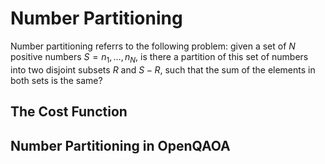 # Number Partitioning

Number partitioning referrs to the following problem: given a set of $N$ positive numbers $S = {n_1, \dots , n_N }$, is there a partition of this set of numbers into two disjoint subsets $R$ and $S − R$, such that the sum of the elements
in both sets is the same? 

## The Cost Function

## Number Partitioning in OpenQAOA

